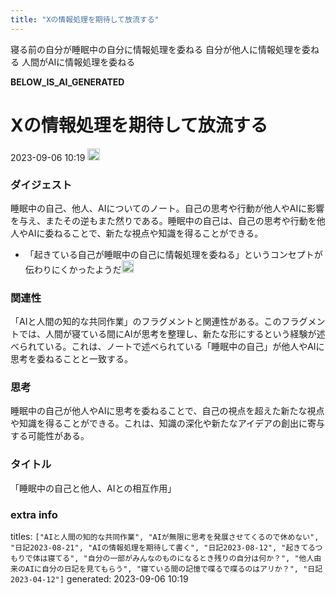 ```yaml
---
title: "Xの情報処理を期待して放流する"
---
```


寝る前の自分が睡眠中の自分に情報処理を委ねる
自分が他人に情報処理を委ねる
人間がAIに情報処理を委ねる

__BELOW_IS_AI_GENERATED__
# Xの情報処理を期待して放流する
 2023-09-06 10:19 <img src='https://scrapbox.io/api/pages/nishio/omni/icon' alt='omni.icon' height="19.5"/>
### ダイジェスト
睡眠中の自己、他人、AIについてのノート。自己の思考や行動が他人やAIに影響を与え、またその逆もまた然りである。睡眠中の自己は、自己の思考や行動を他人やAIに委ねることで、新たな視点や知識を得ることができる。
- 「起きている自己が睡眠中の自己に情報処理を委ねる」というコンセプトが伝わりにくかったようだ<img src='https://scrapbox.io/api/pages/nishio/nishio/icon' alt='nishio.icon' height="19.5"/>

### 関連性
「AIと人間の知的な共同作業」のフラグメントと関連性がある。このフラグメントでは、人間が寝ている間にAIが思考を整理し、新たな形にするという経験が述べられている。これは、ノートで述べられている「睡眠中の自己」が他人やAIに思考を委ねることと一致する。

### 思考
睡眠中の自己が他人やAIに思考を委ねることで、自己の視点を超えた新たな視点や知識を得ることができる。これは、知識の深化や新たなアイデアの創出に寄与する可能性がある。

### タイトル
「睡眠中の自己と他人、AIとの相互作用」

### extra info
titles: `["AIと人間の知的な共同作業", "AIが無限に思考を発展させてくるので休めない", "日記2023-08-21", "AIの情報処理を期待して書く", "日記2023-08-12", "起きてるつもりで体は寝てる", "自分の一部がみんなのものになるとき残りの自分は何か？", "他人由来のAIに自分の日記を見てもらう", "寝ている間の記憶で喋るで喋るのはアリか？", "日記2023-04-12"]`
generated: 2023-09-06 10:19